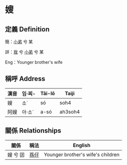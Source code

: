 # 嫂
## 定義 Definition
簡：[小弟](member6.md) 兮 某

詳：[我](member1.md) 兮 [小弟](member6.md) 兮 某

Eng：Younger brother's wife

## 稱呼 Address

漢音 | 임·찌- | Tâi-lô | Taiji
--- | --- | --- | --- 
嫂 | 소ˊ | só | soh4 
阿嫂 | 아·소ˊ | a-só | ah3soh4 


## 關係 Relationships

關係 | 稱法 | English
--- | --- | --- 
嫂 兮 囝 | [孫仔](member22.md) | Younger brother's wife's children
